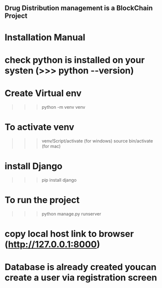 ## Drug Distribution management is a BlockChain Project
# Installation Manual
# check python is installed on your systen (>>> python --version)
# Create Virtual env
>>> python -m venv venv
# To activate venv
>>> venv/Script/activate (for windows)
>>> source bin/activate  (for mac)
# install Django

>>> pip install django
# To run the project

>>> python manage.py runserver

# copy local host link to browser (http://127.0.0.1:8000)
# Database is already created youcan create a user via registration screen 
